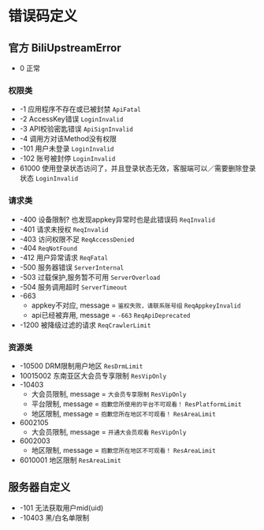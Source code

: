 # 错误码定义

## 官方 BiliUpstreamError

+ 0 正常

### 权限类

+ -1 应用程序不存在或已被封禁 `ApiFatal`
+ -2 AccessKey错误 `LoginInvalid`
+ -3 API校验密匙错误 `ApiSignInvalid`
+ -4 调用方对该Method没有权限
+ -101 用户未登录 `LoginInvalid`
+ -102 账号被封停 `LoginInvalid`
+ 61000 使用登录状态访问了，并且登录状态无效，客服端可以／需要删除登录状态 `LoginInvalid`

### 请求类

+ -400 设备限制? 也发现appkey异常时也是此错误码 `ReqInvalid`
+ -401 请求未授权 `ReqInvalid`
+ -403 访问权限不足 `ReqAccessDenied`
+ -404 `ReqNotFound`
+ -412 用户异常请求 `ReqFatal`
+ -500 服务器错误 `ServerInternal`
+ -503 过载保护,服务暂不可用 `ServerOverload`
+ -504 服务调用超时 `ServerTimeout`
+ -663
  + appkey不对应, message = `鉴权失败，请联系账号组` `ReqAppkeyInvalid`
  + api已经被弃用, message = `-663` `ReqApiDeprecated`
+ -1200 被降级过滤的请求 `ReqCrawlerLimit`


### 资源类

+ -10500 DRM限制用户地区 `ResDrmLimit`
+ 10015002 东南亚区大会员专享限制 `ResVipOnly`
+ -10403
  + 大会员限制, message = `大会员专享限制` `ResVipOnly`
  + 平台限制, message = `抱歉您所使用的平台不可观看！` `ResPlatformLimit`
  + 地区限制, message = `抱歉您所在地区不可观看！` `ResAreaLimit`
+ 6002105
  + 大会员限制, message = `开通大会员观看` `ResVipOnly`
+ 6002003
  + 地区限制, message = `抱歉您所在地区不可观看！` `ResAreaLimit`
+ 6010001 地区限制 `ResAreaLimit`

## 服务器自定义

+ -101 无法获取用户mid(uid)
+ -10403 黑/白名单限制
